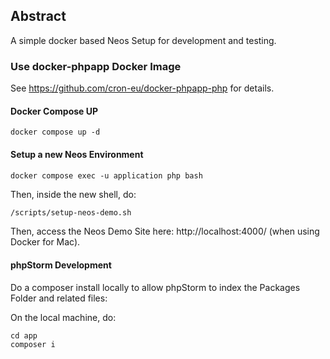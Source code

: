 ## Abstract

A simple docker based Neos Setup for development and testing.

### Use docker-phpapp Docker Image

See https://github.com/cron-eu/docker-phpapp-php for details.

#### Docker Compose UP

```shell
docker compose up -d
```

#### Setup a new Neos Environment

```shell
docker compose exec -u application php bash
```

Then, inside the new shell, do:

```bash
/scripts/setup-neos-demo.sh
```

Then, access the Neos Demo Site here: http://localhost:4000/ (when using Docker for Mac).

#### phpStorm Development

Do a composer install locally to allow phpStorm to index the Packages Folder and related files:

On the local machine, do:

```shell
cd app
composer i
```

